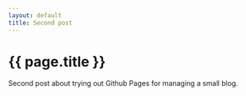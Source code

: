 ```yaml
---
layout: default
title: Second post
---
```


{{ page.title }}
================

Second post about trying out Github Pages for managing a small blog.
